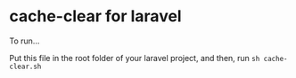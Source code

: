 # cache-clear for laravel

To run...

Put this file in the root folder of your laravel project, and then, run 
`sh cache-clear.sh`
